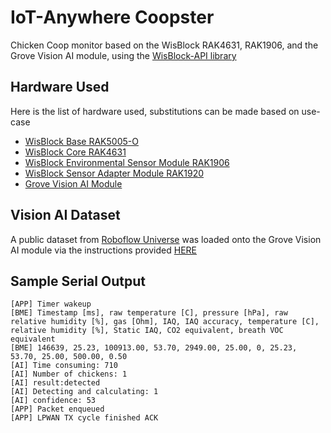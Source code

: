 # IoT-Anywhere Coopster
Chicken Coop monitor based on the WisBlock RAK4631, RAK1906, and the Grove Vision AI module, using the [WisBlock-API library](https://github.com/beegee-tokyo/WisBlock-API)

## Hardware Used
Here is the list of hardware used, substitutions can be made based on use-case
- [WisBlock Base RAK5005-O](https://docs.rakwireless.com/Product-Categories/WisBlock/RAK5005-O/Datasheet/)
- [WisBlock Core RAK4631](https://docs.rakwireless.com/Product-Categories/WisBlock/RAK4631/Datasheet/)
- [WisBlock Environmental Sensor Module RAK1906](https://docs.rakwireless.com/Product-Categories/WisBlock/RAK1906/Datasheet/)
- [WisBlock Sensor Adapter Module RAK1920](https://docs.rakwireless.com/Product-Categories/WisBlock/RAK1920/Datasheet/)
- [Grove Vision AI Module](https://wiki.seeedstudio.com/Grove-Vision-AI-Module/)

## Vision AI Dataset
A public dataset from [Roboflow Universe](https://universe.roboflow.com/) was loaded onto the Grove Vision AI module via the instructions provided [HERE](https://wiki.seeedstudio.com/Train-Deploy-AI-Model-Grove-Vision-AI/#jump1)

## Sample Serial Output
```
[APP] Timer wakeup
[BME] Timestamp [ms], raw temperature [C], pressure [hPa], raw relative humidity [%], gas [Ohm], IAQ, IAQ accuracy, temperature [C], relative humidity [%], Static IAQ, CO2 equivalent, breath VOC equivalent
[BME] 146639, 25.23, 100913.00, 53.70, 2949.00, 25.00, 0, 25.23, 53.70, 25.00, 500.00, 0.50
[AI] Time consuming: 710
[AI] Number of chickens: 1
[AI] result:detected
[AI] Detecting and calculating: 1
[AI] confidence: 53
[APP] Packet enqueued
[APP] LPWAN TX cycle finished ACK
```
